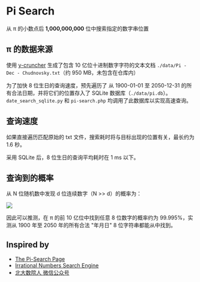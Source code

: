 # Pi Search

从 π 的小数点后 **1,000,000,000** 位中搜索指定的数字串位置

## π 的数据来源

使用 [y-cruncher](http://www.numberworld.org/y-cruncher/) 生成了包含 10 亿位十进制数字字符的文本文档 `./data/Pi - Dec - Chudnovsky.txt`（约 950 MB，未包含在仓库内）

为了加快 8 位生日的查询速度，预先遍历了 从 1900-01-01 至 2050-12-31 的所有合法日期，并将它们的位置存入了 SQLite 数据库（`./data/pi.db`）。`date_search_sqlite.py` 和 `pi-search.php` 均调用了此数据库以实现高速查询。

## 查询速度

如果直接遍历匹配原始的 txt 文件，搜索耗时将与目标出现的位置有关，最长约为 1.6 秒。

采用 SQLite 后，8 位生日的查询平均耗时在 1 ms 以下。

## 查询到的概率

从 N 位随机数中发现 d 位连续数字（N >> d）的概率为：

<img src="http://latex.codecogs.com/gif.latex?1-(1-0.1^d)^N" />

因此可以推测，在 π 的前 10 亿位中找到任意 8 位数字的概率约为 99.995%，实测从 1900 年至 2050 年的所有合法 "年月日" 8 位字符串都能从中找到。

## Inspired by

- [The Pi-Search Page](https://www.angio.net/pi/)
- [Irrational Numbers Search Engine](http://www.subidiom.com/pi/)
- [北大数院人 微信公众号](https://mp.weixin.qq.com/s?__biz=MzU3NzA0OTA5Mg==&mid=2247492451&idx=1&sn=e14e794bae706d7c2a4f964325d2e404)
